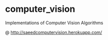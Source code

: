 # computer_vision
Implementations of Computer Vision Algorithms

@ http://saeedcomputervision.herokuapp.com/
